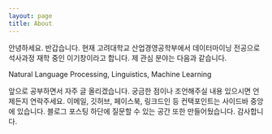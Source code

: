 ```yaml
---
layout: page
title: About
---
```


안녕하세요. 반갑습니다. 현재 고려대학교 산업경영공학부에서 데이터마이닝 전공으로 석사과정 재학 중인 이기창이라고 합니다. 제 관심 분야는 다음과 같습니다.

<p class="message">
Natural Language Processing, Linguistics, Machine Learning
</p>

앞으로 공부하면서 자주 글 올리겠습니다. 궁금한 점이나 조언해주실 내용 있으시면 언제든지 연락주세요. 이메일, 깃허브, 페이스북, 링크드인 등 컨택포인트는 사이드바 중앙에 있습니다. 블로그 포스팅 하단에 질문할 수 있는 공간 또한 만들어뒀습니다. 감사합니다.
